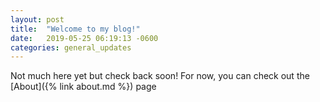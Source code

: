 ```yaml
---
layout: post
title:  "Welcome to my blog!"
date:   2019-05-25 06:19:13 -0600
categories: general_updates
---
```


Not much here yet but check back soon! For now, you can check out the [About]({% link about.md %}) page
